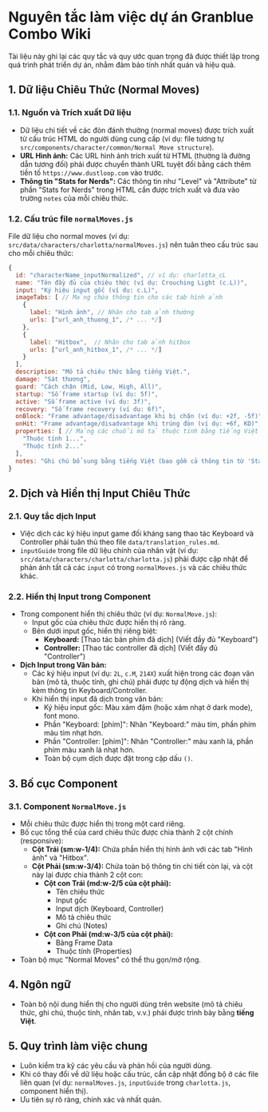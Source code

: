 # Nguyên tắc làm việc dự án Granblue Combo Wiki

Tài liệu này ghi lại các quy tắc và quy ước quan trọng đã được thiết lập trong quá trình phát triển dự án, nhằm đảm bảo tính nhất quán và hiệu quả.

## 1. Dữ liệu Chiêu Thức (Normal Moves)

### 1.1. Nguồn và Trích xuất Dữ liệu
-   Dữ liệu chi tiết về các đòn đánh thường (normal moves) được trích xuất từ cấu trúc HTML do người dùng cung cấp (ví dụ: file tương tự `src/components/character/common/Normal Move structure`).
-   **URL Hình ảnh:** Các URL hình ảnh trích xuất từ HTML (thường là đường dẫn tương đối) phải được chuyển thành URL tuyệt đối bằng cách thêm tiền tố `https://www.dustloop.com` vào trước.
-   **Thông tin "Stats for Nerds":** Các thông tin như "Level" và "Attribute" từ phần "Stats for Nerds" trong HTML cần được trích xuất và đưa vào trường `notes` của mỗi chiêu thức.

### 1.2. Cấu trúc file `normalMoves.js`
File dữ liệu cho normal moves (ví dụ: `src/data/characters/charlotta/normalMoves.js`) nên tuân theo cấu trúc sau cho mỗi chiêu thức:
```javascript
{
  id: "characterName_inputNormalized", // ví dụ: charlotta_cL
  name: "Tên đầy đủ của chiêu thức (ví dụ: Crouching Light (c.L))",
  input: "Ký hiệu input gốc (ví dụ: c.L)",
  imageTabs: [ // Mảng chứa thông tin cho các tab hình ảnh
    { 
      label: "Hình ảnh", // Nhãn cho tab ảnh thường
      urls: ["url_anh_thuong_1", /* ... */] 
    },
    { 
      label: "Hitbox",  // Nhãn cho tab ảnh hitbox
      urls: ["url_anh_hitbox_1", /* ... */] 
    }
  ],
  description: "Mô tả chiêu thức bằng tiếng Việt.",
  damage: "Sát thương",
  guard: "Cách chặn (Mid, Low, High, All)",
  startup: "Số frame startup (ví dụ: 5f)",
  active: "Số frame active (ví dụ: 3f)",
  recovery: "Số frame recovery (ví dụ: 6f)",
  onBlock: "Frame advantage/disadvantage khi bị chặn (ví dụ: +2f, -5f)",
  onHit: "Frame advantage/disadvantage khi trúng đòn (ví dụ: +6f, KD)",
  properties: [ // Mảng các chuỗi mô tả thuộc tính bằng tiếng Việt
    "Thuộc tính 1...",
    "Thuộc tính 2..."
  ],
  notes: "Ghi chú bổ sung bằng tiếng Việt (bao gồm cả thông tin từ 'Stats for Nerds')."
}
```

## 2. Dịch và Hiển thị Input Chiêu Thức

### 2.1. Quy tắc dịch Input
-   Việc dịch các ký hiệu input game đối kháng sang thao tác Keyboard và Controller phải tuân thủ theo file `data/translation_rules.md`.
-   `inputGuide` trong file dữ liệu chính của nhân vật (ví dụ: `src/data/characters/charlotta/charlotta.js`) phải được cập nhật để phản ánh tất cả các `input` có trong `normalMoves.js` và các chiêu thức khác.

### 2.2. Hiển thị Input trong Component
-   Trong component hiển thị chiêu thức (ví dụ: `NormalMove.js`):
    *   Input gốc của chiêu thức được hiển thị rõ ràng.
    *   Bên dưới input gốc, hiển thị riêng biệt:
        *   **Keyboard:** \[Thao tác bàn phím đã dịch] (Viết đầy đủ "Keyboard")
        *   **Controller:** \[Thao tác controller đã dịch] (Viết đầy đủ "Controller")
-   **Dịch Input trong Văn bản:**
    *   Các ký hiệu input (ví dụ: `2L`, `c.M`, `214X`) xuất hiện trong các đoạn văn bản (mô tả, thuộc tính, ghi chú) phải được tự động dịch và hiển thị kèm thông tin Keyboard/Controller.
    *   Khi hiển thị input đã dịch trong văn bản:
        *   Ký hiệu input gốc: Màu xám đậm (hoặc xám nhạt ở dark mode), font mono.
        *   Phần "Keyboard: \[phím]": Nhãn "Keyboard:" màu tím, phần phím màu tím nhạt hơn.
        *   Phần "Controller: \[phím]": Nhãn "Controller:" màu xanh lá, phần phím màu xanh lá nhạt hơn.
        *   Toàn bộ cụm dịch được đặt trong cặp dấu `()`.

## 3. Bố cục Component

### 3.1. Component `NormalMove.js`
-   Mỗi chiêu thức được hiển thị trong một card riêng.
-   Bố cục tổng thể của card chiêu thức được chia thành 2 cột chính (responsive):
    *   **Cột Trái (sm:w-1/4):** Chứa phần hiển thị hình ảnh với các tab "Hình ảnh" và "Hitbox".
    *   **Cột Phải (sm:w-3/4):** Chứa toàn bộ thông tin chi tiết còn lại, và cột này lại được chia thành 2 cột con:
        *   **Cột con Trái (md:w-2/5 của cột phải):**
            *   Tên chiêu thức
            *   Input gốc
            *   Input dịch (Keyboard, Controller)
            *   Mô tả chiêu thức
            *   Ghi chú (Notes)
        *   **Cột con Phải (md:w-3/5 của cột phải):**
            *   Bảng Frame Data
            *   Thuộc tính (Properties)
-   Toàn bộ mục "Normal Moves" có thể thu gọn/mở rộng.

## 4. Ngôn ngữ
-   Toàn bộ nội dung hiển thị cho người dùng trên website (mô tả chiêu thức, ghi chú, thuộc tính, nhãn tab, v.v.) phải được trình bày bằng **tiếng Việt**.

## 5. Quy trình làm việc chung
-   Luôn kiểm tra kỹ các yêu cầu và phản hồi của người dùng.
-   Khi có thay đổi về dữ liệu hoặc cấu trúc, cần cập nhật đồng bộ ở các file liên quan (ví dụ: `normalMoves.js`, `inputGuide` trong `charlotta.js`, component hiển thị).
-   Ưu tiên sự rõ ràng, chính xác và nhất quán.
